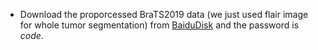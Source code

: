 - Download the proporcessed BraTS2019 data (we just used flair image for whole tumor segmentation) from [BaiduDisk](https://pan.baidu.com/s/1CrMNP8hUExGuQNrHPuGb7w) and the password is *code*. 
